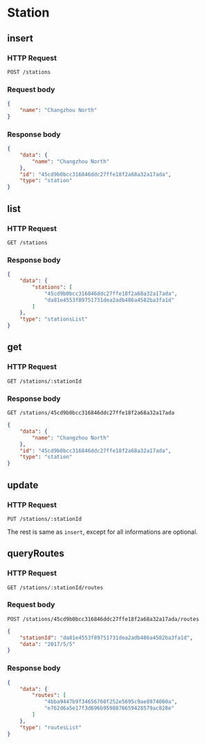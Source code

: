 # Station

## insert

### HTTP Request

```
POST /stations
```

### Request body

```json
{
    "name": "Changzhou North"
}
```

### Response body

```json
{
    "data": {
        "name": "Changzhou North"
    },
    "id": "45cd9b0bcc316846ddc27ffe18f2a68a32a17ada",
    "type": "station"
}
```

## list

### HTTP Request

```
GET /stations
```

### Response body
```json
{
    "data": {
        "stations": [
            "45cd9b0bcc316846ddc27ffe18f2a68a32a17ada",
            "da81e4553f89751731dea2adb486a4582ba3fa1d"
        ]
    },
    "type": "stationsList"
}
```

## get

### HTTP Request

```
GET /stations/:stationId
```

### Response body
```
GET /stations/45cd9b0bcc316846ddc27ffe18f2a68a32a17ada
```
```json
{
    "data": {
        "name": "Changzhou North"
    },
    "id": "45cd9b0bcc316846ddc27ffe18f2a68a32a17ada",
    "type": "station"
}
```

## update

### HTTP Request

```
PUT /stations/:stationId
```

The rest is same as `insert`, except for all informations are optional.

## queryRoutes

### HTTP Request

```
GET /stations/:stationId/routes
```

### Request body

```
POST /stations/45cd9b0bcc316846ddc27ffe18f2a68a32a17ada/routes
```

```json
{
    "stationId": "da81e4553f89751731dea2adb486a4582ba3fa1d",
    "data": "2017/5/5"
}
```

### Response body

```json
{
    "data": {
        "routes": [
            "4bba9447b9f34656760f252e5695c9ae8974060a",
            "e762d6a5e17f3d696b9598876659428579ac828e"
        ]
    },
    "type": "routesList"
}
```
